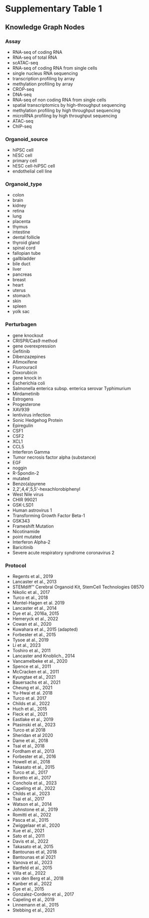 # Supplementary Table 1

## Knowledge Graph Nodes

### Assay
- RNA-seq of coding RNA  
- RNA-seq of total RNA  
- scATAC-seq  
- RNA-seq of coding RNA from single cells  
- single nucleus RNA sequencing  
- transcription profiling by array  
- methylation profiling by array  
- CROP-seq  
- DNA-seq  
- RNA-seq of non coding RNA from single cells  
- spatial transcriptomics by high-throughput sequencing  
- methylation profiling by high throughput sequencing  
- microRNA profiling by high throughput sequencing  
- ATAC-seq  
- ChIP-seq  

### Organoid_source
- hiPSC cell  
- hESC cell  
- primary cell  
- hESC cell-hiPSC cell  
- endothelial cell line  

### Organoid_type
- colon  
- brain  
- kidney  
- retina  
- lung  
- placenta  
- thymus  
- intestine  
- dental follicle  
- thyroid gland  
- spinal cord  
- fallopian tube  
- gallbladder  
- bile duct  
- liver  
- pancreas  
- breast  
- heart  
- uterus  
- stomach  
- skin  
- spleen  
- yolk sac  

### Perturbagen
- gene knockout  
- CRISPR/Cas9 method  
- gene overexpression  
- Gefitinib  
- Dibenzazepines  
- Afimoxifene  
- Fluorouracil  
- Doxorubicin  
- gene knock in  
- Escherichia coli  
- Salmonella enterica subsp. enterica serovar Typhimurium  
- Mirdametinib  
- Estrogens  
- Progesterone  
- XAV939  
- lentivirus infection  
- Sonic Hedgehog Protein  
- Epiregulin  
- CSF1  
- CSF2  
- XCL1  
- CCL5  
- Interferon Gamma  
- Tumor necrosis factor alpha (substance)  
- EGF  
- noggin  
- R-Spondin-2  
- mutated  
- Benzo(a)pyrene  
- 2,2',4,4',5,5'-hexachlorobiphenyl  
- West Nile virus  
- CHIR 99021  
- GSK-LSD1  
- Human astrovirus 1  
- Transforming Growth Factor Beta-1  
- GSK343  
- Frameshift Mutation  
- Nicotinamide  
- point mutated  
- Interferon Alpha-2  
- Baricitinib  
- Severe acute respiratory syndrome coronavirus 2  

### Protocol
- Regents et al., 2019  
- Lancaster et al., 2013  
- STEMdiff™ Cerebral Organoid Kit, StemCell Technologies 08570  
- Nikolic et al., 2017  
- Turco et al., 2018  
- Montel-Hagen et al. 2019  
- Lancaster et al., 2014  
- Dye et al., 2016a, 2015  
- Hemeryck et al., 2022  
- Cowan et al., 2020  
- Kuwahara et al., 2015 (adapted)  
- Forbester et al., 2015  
- Tysoe at al., 2019  
- Li et al., 2023  
- Toshiro et al., 2011  
- Lancaster and Knoblich., 2014  
- Vancamelbeke et al., 2020  
- Spence et al., 2011  
- McCracken et al., 2011  
- Kyungtae et al., 2021  
- Bauersachs et al., 2021  
- Cheung et al., 2021  
- Yu-Hwai et al. 2018  
- Turco et al. 2017  
- Childs et al., 2022  
- Huch et al., 2015  
- Fleck et al., 2021  
- Eastlake et al., 2019  
- Ptasinski et al., 2023  
- Turco et al 2018  
- Sheridan et al 2020  
- Dame et al., 2018  
- Tsai et al., 2018  
- Fordham et al., 2013  
- Forbester et al., 2016  
- Howell et al., 2018  
- Takasato et al., 2015  
- Turco et al., 2017  
- Boretto et al., 2017  
- Conchola et al., 2023  
- Capeling et al., 2022  
- Childs et al., 2023  
- Tsai et al., 2017  
- Watson et al., 2014  
- Johnstone et al., 2019  
- Romitti et al., 2022  
- Pasca et al., 2015  
- Zwiggelaar et al., 2020  
- Xue et al., 2021  
- Sato et al., 2011  
- Davis et al., 2022  
- Takasato et al, 2015  
- Bantounas et al, 2018  
- Bantounas et al 2021  
- Vanova et al., 2023  
- Bartfeld et al., 2015  
- Villa et al., 2022  
- van den Berg et al., 2018  
- Kanber et al., 2022  
- Dye et al., 2015  
- Gonzalez-Cordero et al., 2017  
- Capeling et al., 2019  
- Linnemann et al., 2015  
- Stebbing et al., 2021 
